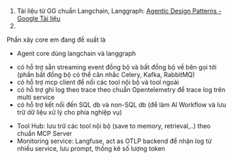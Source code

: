 1. Tài liệu từ GG chuẩn Langchain, Langgraph: [Agentic Design Patterns - Google Tài liệu](https://docs.google.com/document/d/1rsaK53T3Lg5KoGwvf8ukOUvbELRtH-V0LnOIFDxBryE/edit?tab=t.0#heading=h.pxcur8v2qagu)
2. 






Phần xây core em đang đề xuất là

* Agent core dùng langchain và langgraph

+ có hỗ trợ sẵn streaming event đồng bộ và bất đồng bộ về bên gọi tới (phần bất đồng bộ có thể cân nhắc Celery, Kafka, RabbitMQ)
+ có hỗ trợ mcp client để nối các tool nội bộ và tool ngoài
+ có hỗ trợ ghi log theo trace theo chuẩn Opentelemetry để trace log trên multi service
+ có hỗ trợ kết nối đến SQL db và non-SQL db (để làm AI Workflow và lưu trữ dữ liệu xử lý cho phía nghiệp vụ)

* Tool Hub: lưu trữ các tool nội bộ (save to memory, retrieval,..) theo chuẩn MCP Server
* Monitoring service: Langfuse, act as OTLP backend để nhận log từ nhiều service, lưu prompt, thống kê số lượng token
